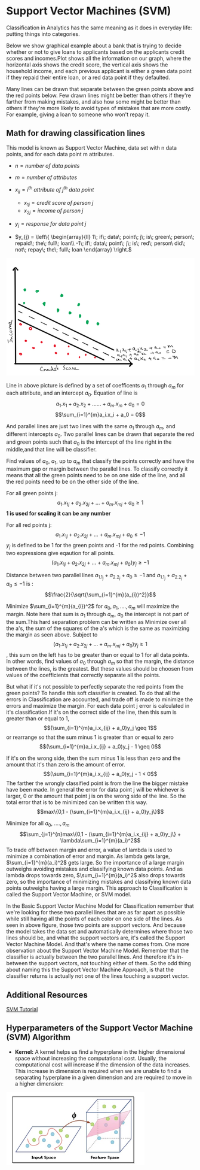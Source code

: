 # Support Vector Machines (SVM)

Classification in Analytics has the same meaning as it does in everyday life: putting things into categories.

Below we show graphical example about a bank that is trying to decide whether or not to give loans to applicants based on the applicants credit scores and incomes.Plot shows all the information on our graph, where the horizontal axis shows the credit score, the vertical axis shows the household income, and each previous applicant is either a green data point if they repaid their entire loan, or a red data point if they defaulted.

Many lines can be drawn that separate between the green points above and the red points below. Few drawn lines might be better than others if they're farther from making mistakes, and also how some might be better than others if they're more likely to avoid types of mistakes that are more costly. For example, giving a loan to someone who won't repay it.

## Math for drawing classification lines

This model is known as Support Vector Machine, data set with n data points, and for each data point m attributes.

- $n = number\; of\; data\; points$
- $m = number\; of\; attributes$
- $x_{ij} = i^{th}\; attribute\; of\; j^{th}\; data\; point$
  - $x_{1j} = credit\; score\; of\; person\; j$
  - $x_{2j} = income\; of\; person\; j$
- $y_{j} = response\; for\; data\; point\; j$

- $y_{j} = \left\{ \begin{array}{ll}
            1\; if\; data\; point\; j\; is\; green\; person\; repaid\; the\; full\; loan\\
           -1\; if\; data\; point\; j\; is\; red\; person\ did\; not\; repay\; the\; full\; loan
          \end{array} \right.$

![SVM](images/2022/02/SVM_1.png)

Line in above picture is defined by a set of coefficents $a_1$ through $a_m$ for each attribute, and an intercept $a_0$. Equation of line is
$$a_1.x_1 + a_2.x_2 + ...... + a_m.x_m + a_0 = 0 $$
$$\sum_{i=1}^{m}a_i.x_i + a_0 = 0$$

And parallel lines are just two lines with the same $a_1$ through $a_m$, and different intercepts $a_0$. Two parallel lines can be drawn that separate the red and green points such that $a_0$ is the intercept of the line right in the middle,and that line will be classifier.

Find values of $a_0$, $a_1$, up to $a_m$ that classify the points correctly and have the maximum gap or margin between the parallel lines. To classify correctly it means that all the green points need to be on one side of the line, and all the red points need to be on the other side of the line.

For all green points j: $$a_1.x_{1j} + a_2.x_{2j} + ... + a_m.x_{mj} + a_0 \geq 1$$
**1 is used for scaling it can be any number**

For all red points j: $$a_1.x_{1j} + a_2.x_{2j} + ... + a_m.x_{mj} + a_0 \leq -1$$
$y_j$ is defined to be 1 for the green points and -1 for the red points. Combining two expressions give eqaution for all points.$$(a_1.x_{1j} + a_2.x_{2j} + ... + a_m.x_{mj} + a_0)y_j \geq -1$$

Distance between two parallel lines $a_1.1_j + a_2.2_j + a_0 \geq-1$ and $a_1.1_j + a_2.2_j + a_0 \leq-1$ is :
$$\frac{2}{\sqrt{\sum_{i=1}^{m}(a_{i})^2}}$$

Minimize $\sum_{i=1}^{m}(a_{i})^2$ for $a_0,\, a_1,\,....,\, a_m$ will maximize the margin. Note here that sum is $a_1$ through $a_m$, $a_0$ the intercept is not part of the sum.This hard separation problem can be written as Minimize over all the a's, the sum of the squares of the a's which is the same as maximizing the margin as seen above. Subject to $$(a_1.x_{1j} + a_2.x_{2j} + ... + a_m.x_{mj} + a_0)y_j \geq 1$$, this sum on the left has to be greater than or equal to 1 for all data points. In other words, find values of $a_0$ through $a_m$ so that the margin, the distance between the lines, is the greatest. But these values should be choosen from values of the coefficients that correctly separate all the points.

But what if it's not possible to perfectly separate the red points from the green points? To handle this soft classifier is created. To do that all the errors in Classification are accounted, and trade off is made to minimize the errors and maximize the margin. For each data point j error is calculated in it's classification.If it's on the correct side of the line, then this sum is greater than or equal to 1, $$(\sum_{i=1}^{m}a_i.x_{ij} + a_0)y_j \geq 1$$ or rearrange so that the sum minus 1 is greater than or equal to zero $$(\sum_{i=1}^{m}a_i.x_{ij} + a_0)y_j  - 1 \geq 0$$

If it's on the wrong side, then the sum minus 1 is less than zero and the amount that it's than zero is the amount of error. $$(\sum_{i=1}^{m}a_i.x_{ij} + a_0)y_j  - 1 < 0$$
The farther the wrongly classified point is from the line the bigger mistake have been made. In general the error for data point j will be whichever is larger, 0 or the amount that point j is on the wrong side of the line. So the total error that is to be minimized can be written this way.$$max\{0,1 - (\sum_{i=1}^{m}a_i.x_{ij} + a_0)y_j\}$$

Minimize for all $a_0,\ ....,\, a_m$$$\sum_{j=1}^{n}max\{0,1 - (\sum_{i=1}^{m}a_i.x_{ij} + a_0)y_j\} + \lambda\sum_{i=1}^{m}(a_i)^2$$
To trade off between margin and error, a value of lambda is used to minimize a combination of error and margin. As lambda gets large,  $\sum_{i=1}^{m}(a_i)^2$ gets large. So the importance of a large margin outweighs avoiding mistakes and classifying known data points. And as lambda drops towards zero, $\sum_{i=1}^{m}(a_i)^2$ also drops towards zero, so the importance of minimizing mistakes and classifying known data points outweighs having a large margin. This approach to Classification is called the Support Vector Machine, or SVM model.

In the Basic Support Vector Machine Model for Classification remember that we're looking for these two parallel lines that are as far apart as possible while still having all the points of each color on one side of the lines. As seen in above figure, those two points are support vectors. And because the model takes the data set and automatically determines where those two lines should be, and what the support vectors are, it's called the Support Vector Machine Model. And that's where the name comes from. One more observation about the Support Vector Machine Model. Remember that the classifier is actually between the two parallel lines. And therefore it's in-between the support vectors, not touching either of them. So the odd thing about naming this the Support Vector Machine Approach, is that the classifier returns is actually not one of the lines touching a support vector.

## Additional Resources

[SVM Tutorial](https://www.analyticsvidhya.com/blog/2014/10/support-vector-machine-simplified/?utm_source=blog&utm_medium=understandingsupportvectormachinearticle)

## Hyperparameters of the Support Vector Machine (SVM) Algorithm

- **Kernel:** A kernel helps us find a hyperplane in the higher dimensional space without increasing the computational cost. Usually, the computational cost will increase if the dimension of the data increases. This increase in dimension is required when we are unable to find a separating hyperplane in a given dimension and are required to move in a higher dimension:

![hyperplane](images/2022/02/hyperplane.png)
